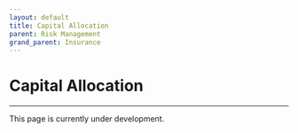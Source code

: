 ```yaml
---
layout: default
title: Capital Allocation
parent: Risk Management
grand_parent: Insurance
---
```


# Capital Allocation

---

This page is currently under development.
